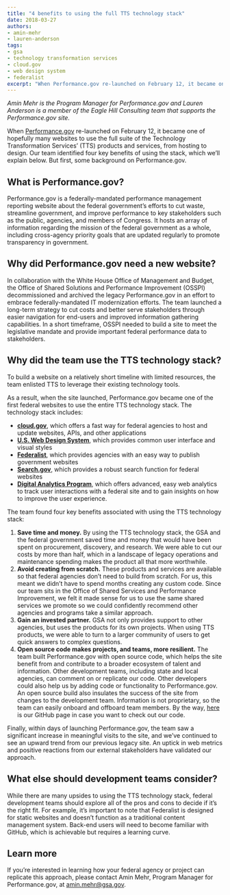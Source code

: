 ```yaml
---
title: "4 benefits to using the full TTS technology stack"
date: 2018-03-27
authors:
- amin-mehr
- lauren-anderson 
tags:
- gsa
- technology transformation services
- cloud.gov
- web design system
- federalist
excerpt: "When Performance.gov re-launched on February 12, it became one of hopefully many websites to use the full suite of the Technology Transformation Services’ (TTS) products and services, from hosting to design."
---
```


_Amin Mehr is the Program Manager for Performance.gov and Lauren Anderson is a member of the Eagle Hill Consulting team that supports the Performance.gov site._

When [Performance.gov](https://www.performance.gov/) re-launched on February 12, it became one of hopefully many websites to use the full suite of the Technology Transformation Services’ (TTS) products and services, from hosting to design. Our team identified four key benefits of using the stack, which we’ll explain below. But first, some background on Performance.gov.

## What is Performance.gov?

Performance.gov is a federally-mandated performance management reporting website about the federal government’s efforts to cut waste, streamline government, and improve performance to key stakeholders such as the public, agencies, and members of Congress. It hosts an array of information regarding the mission of the federal government as a whole, including cross-agency priority goals that are updated regularly to promote transparency in government.

## Why did Performance.gov need a new website?

In collaboration with the White House Office of Management and Budget, the Office of Shared Solutions and Performance Improvement (OSSPI) decommissioned and archived the legacy Performance.gov in an effort to embrace federally-mandated IT modernization efforts. The team launched a long-term strategy to cut costs and better serve stakeholders through easier navigation for end-users and improved information gathering capabilities. In a short timeframe, OSSPI needed to build a site to meet the legislative mandate and provide important federal performance data to stakeholders.

## Why did the team use the TTS technology stack?

To build a website on a relatively short timeline with limited resources, the team enlisted TTS to leverage their existing technology tools.

As a result, when the site launched, Performance.gov became one of the first federal websites to use the entire TTS technology stack. The technology stack includes:
- **[cloud.gov](https://cloud.gov/)**, which offers a fast way for federal agencies to host and update websites, APIs, and other applications
- **[U.S. Web Design System](https://designsystem.digital.gov/)**, which provides common user interface and visual styles
- **[Federalist](https://federalist.18f.gov/)**, which provides agencies with an easy way to publish government websites
- **[Search.gov](https://search.gov/)**, which provides a robust search function for federal websites
- **[Digital Analytics Program](https://www.digitalgov.gov/services/dap/)**, which offers advanced, easy web analytics to track user interactions with a federal site and to gain insights on how to improve the user experience.

The team found four key benefits associated with using the TTS technology stack:

1. **Save time and money.** By using the TTS technology stack, the GSA and the federal government saved time and money that would have been spent on procurement, discovery, and research. We were able to cut our costs by more than half, which in a landscape of legacy operations and maintenance spending makes the product all that more worthwhile. 
2. **Avoid creating from scratch.** These products and services are available so that federal agencies don’t need to build from scratch. For us, this meant we didn’t have to spend months creating any custom code. Since our team sits in the Office of Shared Services and Performance Improvement, we felt it made sense for us to use the same shared services we promote so we could confidently recommend other agencies and programs take a similar approach.
3. **Gain an invested partner.** GSA not only provides support to other agencies, but uses the products for its own projects. When using TTS products, we were able to turn to a larger community of users to get quick answers to complex questions.
4. **Open source code makes projects, and teams, more resilient.** The team built Performance.gov with open source code, which helps the site benefit from and contribute to a broader ecosystem of talent and information. Other development teams, including state and local agencies, can comment on or replicate our code. Other developers could also help us by adding code or functionality to Performance.gov. An open source build also insulates the success of the site from changes to the development team. Information is not proprietary, so the team can easily onboard and offboard team members. By the way, [here](https://github.com/GSA/InterimPerformance-Dot-Gov-2018) is our GitHub page in case you want to check out our code.

Finally, within days of launching Performance.gov, the team saw a significant increase in meaningful visits to the site, and we’ve continued to see an upward trend from our previous legacy site. An uptick in web metrics and positive reactions from our external stakeholders have validated our approach.

## What else should development teams consider?

While there are many upsides to using the TTS technology stack, federal development teams should explore all of the pros and cons to decide if it’s the right fit. For example, it’s important to note that Federalist is designed for static websites and doesn’t function as a traditional content management system. Back-end users will need to become familiar with GitHub, which is achievable but requires a learning curve.

## Learn more

If you’re interested in learning how your federal agency or project can replicate this approach, please contact Amin Mehr, Program Manager for Performance.gov, at [amin.mehr@gsa.gov](mailto:amin.mehr@gsa.gov).
